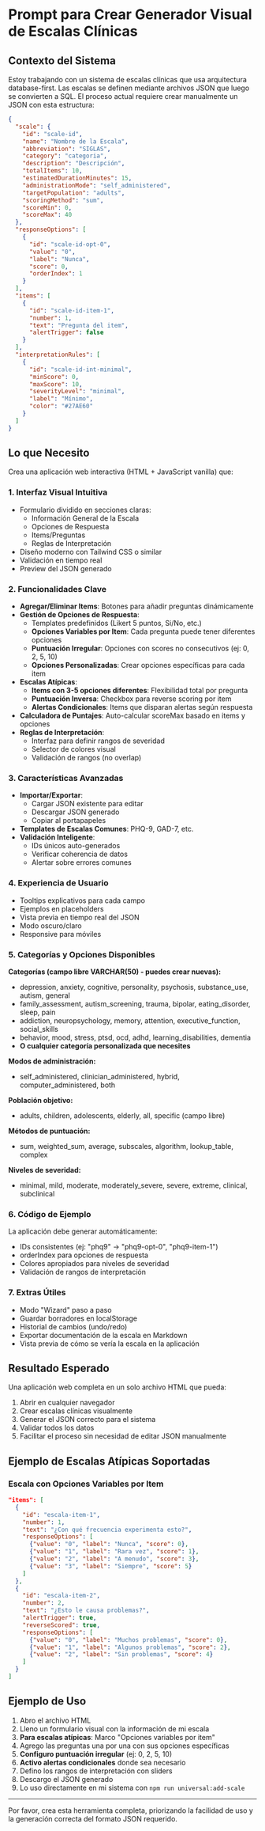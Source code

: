 # Prompt para Crear Generador Visual de Escalas Clínicas

## Contexto del Sistema

Estoy trabajando con un sistema de escalas clínicas que usa arquitectura database-first. Las escalas se definen mediante archivos JSON que luego se convierten a SQL. El proceso actual requiere crear manualmente un JSON con esta estructura:

```json
{
  "scale": {
    "id": "scale-id",
    "name": "Nombre de la Escala",
    "abbreviation": "SIGLAS",
    "category": "categoria",
    "description": "Descripción",
    "totalItems": 10,
    "estimatedDurationMinutes": 15,
    "administrationMode": "self_administered",
    "targetPopulation": "adults",
    "scoringMethod": "sum",
    "scoreMin": 0,
    "scoreMax": 40
  },
  "responseOptions": [
    {
      "id": "scale-id-opt-0",
      "value": "0",
      "label": "Nunca",
      "score": 0,
      "orderIndex": 1
    }
  ],
  "items": [
    {
      "id": "scale-id-item-1",
      "number": 1,
      "text": "Pregunta del item",
      "alertTrigger": false
    }
  ],
  "interpretationRules": [
    {
      "id": "scale-id-int-minimal",
      "minScore": 0,
      "maxScore": 10,
      "severityLevel": "minimal",
      "label": "Mínimo",
      "color": "#27AE60"
    }
  ]
}
```

## Lo que Necesito

Crea una aplicación web interactiva (HTML + JavaScript vanilla) que:

### 1. **Interfaz Visual Intuitiva**
- Formulario dividido en secciones claras:
  - Información General de la Escala
  - Opciones de Respuesta
  - Items/Preguntas
  - Reglas de Interpretación
- Diseño moderno con Tailwind CSS o similar
- Validación en tiempo real
- Preview del JSON generado

### 2. **Funcionalidades Clave**
- **Agregar/Eliminar Items**: Botones para añadir preguntas dinámicamente
- **Gestión de Opciones de Respuesta**: 
  - Templates predefinidos (Likert 5 puntos, Si/No, etc.)
  - **Opciones Variables por Item**: Cada pregunta puede tener diferentes opciones
  - **Puntuación Irregular**: Opciones con scores no consecutivos (ej: 0, 2, 5, 10)
  - **Opciones Personalizadas**: Crear opciones específicas para cada item
- **Escalas Atípicas**:
  - **Items con 3-5 opciones diferentes**: Flexibilidad total por pregunta
  - **Puntuación Inversa**: Checkbox para reverse scoring por item
  - **Alertas Condicionales**: Items que disparan alertas según respuesta
- **Calculadora de Puntajes**: Auto-calcular scoreMax basado en items y opciones
- **Reglas de Interpretación**: 
  - Interfaz para definir rangos de severidad
  - Selector de colores visual
  - Validación de rangos (no overlap)

### 3. **Características Avanzadas**
- **Importar/Exportar**: 
  - Cargar JSON existente para editar
  - Descargar JSON generado
  - Copiar al portapapeles
- **Templates de Escalas Comunes**: PHQ-9, GAD-7, etc.
- **Validación Inteligente**:
  - IDs únicos auto-generados
  - Verificar coherencia de datos
  - Alertar sobre errores comunes

### 4. **Experiencia de Usuario**
- Tooltips explicativos para cada campo
- Ejemplos en placeholders
- Vista previa en tiempo real del JSON
- Modo oscuro/claro
- Responsive para móviles

### 5. **Categorías y Opciones Disponibles**

**Categorías (campo libre VARCHAR(50) - puedes crear nuevas):**
- depression, anxiety, cognitive, personality, psychosis, substance_use, autism, general
- family_assessment, autism_screening, trauma, bipolar, eating_disorder, sleep, pain
- addiction, neuropsychology, memory, attention, executive_function, social_skills
- behavior, mood, stress, ptsd, ocd, adhd, learning_disabilities, dementia
- **O cualquier categoría personalizada que necesites**

**Modos de administración:**
- self_administered, clinician_administered, hybrid, computer_administered, both

**Población objetivo:**
- adults, children, adolescents, elderly, all, specific (campo libre)

**Métodos de puntuación:**
- sum, weighted_sum, average, subscales, algorithm, lookup_table, complex

**Niveles de severidad:**
- minimal, mild, moderate, moderately_severe, severe, extreme, clinical, subclinical

### 6. **Código de Ejemplo**

La aplicación debe generar automáticamente:
- IDs consistentes (ej: "phq9" → "phq9-opt-0", "phq9-item-1")
- orderIndex para opciones de respuesta
- Colores apropiados para niveles de severidad
- Validación de rangos de interpretación

### 7. **Extras Útiles**
- Modo "Wizard" paso a paso
- Guardar borradores en localStorage
- Historial de cambios (undo/redo)
- Exportar documentación de la escala en Markdown
- Vista previa de cómo se vería la escala en la aplicación

## Resultado Esperado

Una aplicación web completa en un solo archivo HTML que pueda:
1. Abrir en cualquier navegador
2. Crear escalas clínicas visualmente
3. Generar el JSON correcto para el sistema
4. Validar todos los datos
5. Facilitar el proceso sin necesidad de editar JSON manualmente

## Ejemplo de Escalas Atípicas Soportadas

### **Escala con Opciones Variables por Item**
```json
"items": [
  {
    "id": "escala-item-1",
    "number": 1,
    "text": "¿Con qué frecuencia experimenta esto?",
    "responseOptions": [
      {"value": "0", "label": "Nunca", "score": 0},
      {"value": "1", "label": "Rara vez", "score": 1},
      {"value": "2", "label": "A menudo", "score": 3},
      {"value": "3", "label": "Siempre", "score": 5}
    ]
  },
  {
    "id": "escala-item-2", 
    "number": 2,
    "text": "¿Esto le causa problemas?",
    "alertTrigger": true,
    "reverseScored": true,
    "responseOptions": [
      {"value": "0", "label": "Muchos problemas", "score": 0},
      {"value": "1", "label": "Algunos problemas", "score": 2},
      {"value": "2", "label": "Sin problemas", "score": 4}
    ]
  }
]
```

## Ejemplo de Uso

1. Abro el archivo HTML
2. Lleno un formulario visual con la información de mi escala
3. **Para escalas atípicas**: Marco "Opciones variables por item"
4. Agrego las preguntas una por una con sus opciones específicas
5. **Configuro puntuación irregular** (ej: 0, 2, 5, 10)
6. **Activo alertas condicionales** donde sea necesario
7. Defino los rangos de interpretación con sliders
8. Descargo el JSON generado
9. Lo uso directamente en mi sistema con `npm run universal:add-scale`

---

Por favor, crea esta herramienta completa, priorizando la facilidad de uso y la generación correcta del formato JSON requerido.